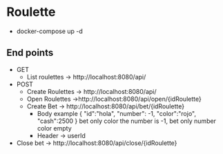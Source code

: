 # Roulette


* docker-compose up -d


## End points

* GET
  * List roulettes ->  http://localhost:8080/api/ 
* POST
  * Create Roulettes -> http://localhost:8080/api/ 
  * Open Roulettes ->http://localhost:8080/api/open/{idRoulette}
  * Create Bet -> http://localhost:8080/api/bet/{idRoulette} 
      * Body example {
    "id":"hola",
    "number": -1,
    "color":"rojo",
    "cash":2500
} bet only color the number is -1, bet only number color empty
       * Header -> userId 
 * Close bet -> http://localhost:8080/api/close/{idRoulette}